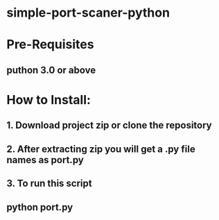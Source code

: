 # simple-port-scaner-python

# Pre-Requisites
## puthon 3.0 or above

# How to Install:
## 1. Download project zip or clone the repository
## 2. After extracting zip you will get a .py file names as port.py
## 3. To run this script
##     python port.py <IP-Address>

